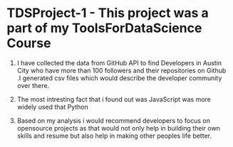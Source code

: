 # TDSProject-1 - This project was a part of my ToolsForDataScience Course 

1. I have collected the data from GitHub API to find Developers in Austin City who have more than 100 followers and their repositories on Github .I generated csv files which would describe the developer community over there.

2. The most intresting fact that i found out was JavaScript was more widely used that Python

3. Based on my analysis i would recommend developers to focus on opensource projects as that would not only help in building their own skills and resume but also help in making other peoples life better.
